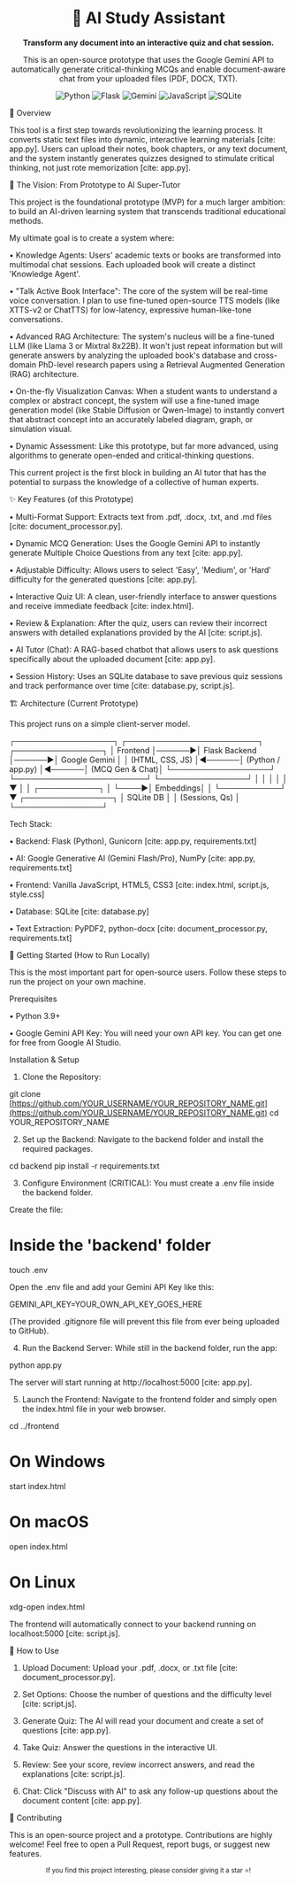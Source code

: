 <h1 align="center">🤖 AI Study Assistant</h1>
<p align="center"><strong>Transform any document into an interactive quiz and chat session.</strong></p>
<p align="center">
This is an open-source prototype that uses the Google Gemini API to automatically generate critical-thinking MCQs and enable document-aware chat from your uploaded files (PDF, DOCX, TXT).
</p>
<p align="center">
<img src="https://www.google.com/search?q=https://img.shields.io/badge/Python-3.9%2B-blue%3Flogo%3Dpython" alt="Python">
<img src="https://www.google.com/search?q=https://img.shields.io/badge/Flask-black%3Flogo%3Dflask" alt="Flask">
<img src="https://www.google.com/search?q=https://img.shields.io/badge/Google_Gemini-blueviolet%3Flogo%3Dgoogle" alt="Gemini">
<img src="https://www.google.com/search?q=https://img.shields.io/badge/JavaScript-ES6-yellow%3Flogo%3Djavascript" alt="JavaScript">
<img src="https://www.google.com/search?q=https://img.shields.io/badge/SQLite-blue%3Flogo%3Dsqlite" alt="SQLite">
</p>

🌟 Overview

This tool is a first step towards revolutionizing the learning process. It converts static text files into dynamic, interactive learning materials [cite: app.py]. Users can upload their notes, book chapters, or any text document, and the system instantly generates quizzes designed to stimulate critical thinking, not just rote memorization [cite: app.py].

🌱 The Vision: From Prototype to AI Super-Tutor

This project is the foundational prototype (MVP) for a much larger ambition: to build an AI-driven learning system that transcends traditional educational methods.

My ultimate goal is to create a system where:

• Knowledge Agents: Users' academic texts or books are transformed into multimodal chat sessions. Each uploaded book will create a distinct 'Knowledge Agent'.

• "Talk Active Book Interface": The core of the system will be real-time voice conversation. I plan to use fine-tuned open-source TTS models (like XTTS-v2 or ChatTTS) for low-latency, expressive human-like-tone conversations.

• Advanced RAG Architecture: The system's nucleus will be a fine-tuned LLM (like Llama 3 or Mixtral 8x22B). It won't just repeat information but will generate answers by analyzing the uploaded book's database and cross-domain PhD-level research papers using a Retrieval Augmented Generation (RAG) architecture.

• On-the-fly Visualization Canvas: When a student wants to understand a complex or abstract concept, the system will use a fine-tuned image generation model (like Stable Diffusion or Qwen-Image) to instantly convert that abstract concept into an accurately labeled diagram, graph, or simulation visual.

• Dynamic Assessment: Like this prototype, but far more advanced, using algorithms to generate open-ended and critical-thinking questions.

This current project is the first block in building an AI tutor that has the potential to surpass the knowledge of a collective of human experts.

✨ Key Features (of this Prototype)

• Multi-Format Support: Extracts text from .pdf, .docx, .txt, and .md files [cite: document_processor.py].

• Dynamic MCQ Generation: Uses the Google Gemini API to instantly generate Multiple Choice Questions from any text [cite: app.py].

• Adjustable Difficulty: Allows users to select 'Easy', 'Medium', or 'Hard' difficulty for the generated questions [cite: app.py].

• Interactive Quiz UI: A clean, user-friendly interface to answer questions and receive immediate feedback [cite: index.html].

• Review & Explanation: After the quiz, users can review their incorrect answers with detailed explanations provided by the AI [cite: script.js].

• AI Tutor (Chat): A RAG-based chatbot that allows users to ask questions specifically about the uploaded document [cite: app.py].

• Session History: Uses an SQLite database to save previous quiz sessions and track performance over time [cite: database.py, script.js].

🏗️ Architecture (Current Prototype)

This project runs on a simple client-server model.

┌──────────────────┐       ┌────────────────────────┐       ┌────────────────┐
│   Frontend       │──────▶│   Flask Backend        │──────▶│ Google Gemini  │
│ (HTML, CSS, JS)  │◀──────│   (Python / app.py)    │◀──────│ (MCQ Gen & Chat)│
└──────────────────┘       └────────────────────────┘       └────────────────┘
                             │         │         │
                             │         │         ▼
                             │         │     ┌───────────┐
                             │         └────▶│ Embeddings│
                             │               └───────────┘
                             ▼
                     ┌────────────────┐
                     │  SQLite DB     │
                     │ (Sessions, Qs) │
                     └────────────────┘


Tech Stack:

• Backend: Flask (Python), Gunicorn [cite: app.py, requirements.txt]

• AI: Google Generative AI (Gemini Flash/Pro), NumPy [cite: app.py, requirements.txt]

• Frontend: Vanilla JavaScript, HTML5, CSS3 [cite: index.html, script.js, style.css]

• Database: SQLite [cite: database.py]

• Text Extraction: PyPDF2, python-docx [cite: document_processor.py, requirements.txt]

🚀 Getting Started (How to Run Locally)

This is the most important part for open-source users. Follow these steps to run the project on your own machine.

Prerequisites

• Python 3.9+

• Google Gemini API Key: You will need your own API key. You can get one for free from Google AI Studio.

Installation & Setup

1. Clone the Repository:

git clone [https://github.com/YOUR_USERNAME/YOUR_REPOSITORY_NAME.git](https://github.com/YOUR_USERNAME/YOUR_REPOSITORY_NAME.git)
cd YOUR_REPOSITORY_NAME


2. Set up the Backend:
Navigate to the backend folder and install the required packages.

cd backend
pip install -r requirements.txt


3. Configure Environment (CRITICAL):
You must create a .env file inside the backend folder.

Create the file:

# Inside the 'backend' folder
touch .env


Open the .env file and add your Gemini API Key like this:

GEMINI_API_KEY=YOUR_OWN_API_KEY_GOES_HERE


(The provided .gitignore file will prevent this file from ever being uploaded to GitHub).

4. Run the Backend Server:
While still in the backend folder, run the app:

python app.py


The server will start running at http://localhost:5000 [cite: app.py].

5. Launch the Frontend:
Navigate to the frontend folder and simply open the index.html file in your web browser.

cd ../frontend
# On Windows
start index.html
# On macOS
open index.html
# On Linux
xdg-open index.html


The frontend will automatically connect to your backend running on localhost:5000 [cite: script.js].

📖 How to Use

1. Upload Document: Upload your .pdf, .docx, or .txt file [cite: document_processor.py].

2. Set Options: Choose the number of questions and the difficulty level [cite: script.js].

3. Generate Quiz: The AI will read your document and create a set of questions [cite: app.py].

4. Take Quiz: Answer the questions in the interactive UI.

5. Review: See your score, review incorrect answers, and read the explanations [cite: script.js].

6. Chat: Click "Discuss with AI" to ask any follow-up questions about the document content [cite: app.py].

🤝 Contributing

This is an open-source project and a prototype. Contributions are highly welcome! Feel free to open a Pull Request, report bugs, or suggest new features.

<p align="center">
<sub>If you find this project interesting, please consider giving it a star ⭐!</sub>
</p>